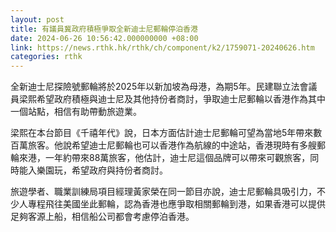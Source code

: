 ```yaml
---
layout: post
title: 有議員冀政府積極爭取全新迪士尼郵輪停泊香港
date: 2024-06-26 10:56:42.000000000 +08:00
link: https://news.rthk.hk/rthk/ch/component/k2/1759071-20240626.htm
categories: rthk
---
```


全新迪士尼探險號郵輪將於2025年以新加坡為母港，為期5年。民建聯立法會議員梁熙希望政府積極與迪士尼及其他持份者商討，爭取迪士尼郵輪以香港作為其中一個站點，相信有助帶動旅遊業。

梁熙在本台節目《千禧年代》說，日本方面估計迪士尼郵輪可望為當地5年帶來數百萬旅客。他說希望迪士尼郵輪也可以香港作為航線的中途站，香港現時有多艘郵輪來港，一年約帶來88萬旅客，他估計，迪士尼這個品牌可以帶來可觀旅客，同時能入樂園玩，希望政府與持份者商討。

旅遊學者、職業訓練局項目經理黃家榮在同一節目亦說，迪士尼郵輪具吸引力，不少人專程飛往美國坐此郵輪，認為香港也應爭取相關郵輪到港，如果香港可以提供足夠客源上船，相信船公司都會考慮停泊香港。
